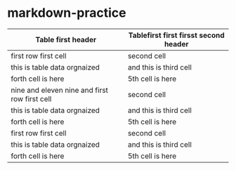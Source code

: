 # markdown-practice
|Table first header|Tablefirst first firsst second header|
|----|-----|
|first row first cell|second cell|
| this is table data orgnaized | and this is third cell |
|forth cell is here|5th cell is here|
|nine and eleven nine and  first row first cell|second cell|
| this is table data orgnaized | and this is third cell |
|forth cell is here|5th cell is here|
|first row first cell|second cell|
| this is table data orgnaized | and this is third cell |
|forth cell is here|5th cell is here|
